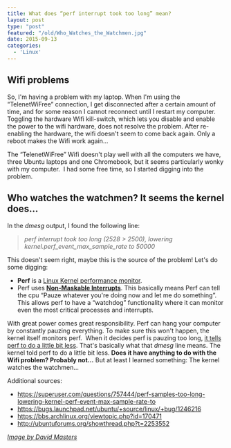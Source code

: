 ```yaml
---
title: What does “perf interrupt took too long” mean?
layout: post
type: "post"
featured: "/old/Who_Watches_the_Watchmen.jpg"
date: 2015-09-13
categories:
  - 'Linux'
---
```


## Wifi problems

So, I'm having a problem with my laptop. When I'm using the &#8220;TelenetWiFree&#8221; connection, I get disconnected after a certain amount of time, and for some reason I cannot reconnect until I restart my computer. Toggling the hardware Wifi kill-switch, which lets you disable and enable the power to the wifi hardware, does not resolve the problem. After re-enabling the hardware, the wifi doesn't seem to come back again. Only a reboot makes the Wifi work again&#8230;

The &#8220;TelenetWiFree&#8221; Wifi doesn't play well with all the computers we have, three Ubuntu laptops and one Chromebook, but it seems particularly wonky with my computer.  I had some free time, so I started digging into the problem.

## Who watches the watchmen? It seems the kernel does&#8230;

In the _dmesg_ output, I found the following line:

> _perf interrupt took too long (2528 > 2500), lowering kernel.perf\_event\_max\_sample\_rate to 50000_

This doesn't seem right, maybe this is the source of the problem! Let's do some digging:

* **Perf** is a [Linux Kernel performance monitor][1].
* Perf uses **[Non-Maskable Interrupts][2]**. This basically means Perf can tell the cpu &#8220;Pauze whatever you're doing now and let me do something&#8221;. This allows perf to have a &#8220;watchdog&#8221; functionality where it can monitor even the most critical processes and interrupts.

With great power comes great responsibility. Perf can hang your computer by constantly pauzing everything. To make sure this won't happen, the kernel itself monitors perf.  When it decides perf is pauzing too long, [it tells perf to do a little bit less][3]. That's basically what that _dmesg_ line means. The kernel told perf to do a little bit less. **Does it have anything to do with the Wifi problem? Probably not&#8230;** But at least I learned something: The kernel watches the watchmen&#8230;

Additional sources:

* <https://superuser.com/questions/757444/perf-samples-too-long-lowering-kernel-perf-event-max-sample-rate-to>
* <https://bugs.launchpad.net/ubuntu/+source/linux/+bug/1246216>
* <https://bbs.archlinux.org/viewtopic.php?id=170471>
* <http://ubuntuforums.org/showthread.php?t=2253552>

 [1]: https://en.wikipedia.org/wiki/Perf_(Linux)
 [2]: http://x86vmm.blogspot.nl/2005/10/linux-nmis-on-intel-64-bit-hardware.html
 [3]: https://lkml.org/lkml/2013/5/29/640

*[Image by David Masters](https://en.wikipedia.org/wiki/File:Who_Watches_the_Watchmen.jpg)*
